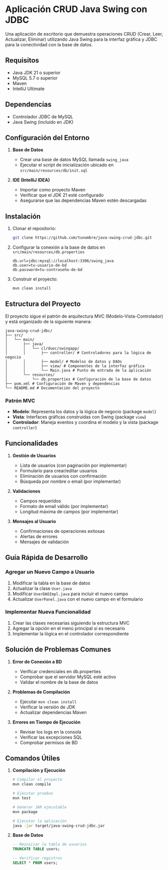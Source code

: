 
# Aplicación CRUD Java Swing con JDBC

Una aplicación de escritorio que demuestra operaciones CRUD (Crear, Leer, Actualizar, Eliminar) utilizando Java Swing
para la interfaz gráfica y JDBC para la conectividad con la base de datos.

## Requisitos

- Java JDK 21 o superior
- MySQL 5.7 o superior
- Maven
- IntelliJ Ultimate

## Dependencias

- Controlador JDBC de MySQL
- Java Swing (incluido en JDK)

## Configuración del Entorno

1. **Base de Datos**
   - Crear una base de datos MySQL llamada `swing_java`
   - Ejecutar el script de inicialización ubicado en `src/main/resources/db/init.sql`

2. **IDE (IntelliJ IDEA)**
   - Importar como proyecto Maven
   - Verificar que el JDK 21 esté configurado
   - Asegurarse que las dependencias Maven estén descargadas

## Instalación

1. Clonar el repositorio:
   ```bash
   git clone https://github.com/tunombre/java-swing-crud-jdbc.git
   ```

2. Configurar la conexión a la base de datos en `src/main/resources/db.properties`
   ```properties
   db.url=jdbc:mysql://localhost:3306/swing_java
   db.user=tu-usuario-de-bd
   db.password=tu-contraseña-de-bd
   ```

3. Construir el proyecto:
   ```bash
   mvn clean install
   ```


## Estructura del Proyecto

El proyecto sigue el patrón de arquitectura MVC (Modelo-Vista-Controlador) y está organizado de la siguiente manera:
```
java-swing-crud-jdbc/ 
├── src/ 
│   └── main/ 
│       ├── java/
│       │   └── cl/duoc/swingapp/ 
│       │       ├── controller/ # Controladores para la lógica de negocio 
│       │       ├── model/ # Modelos de datos y DAOs 
│       │       ├── view/ # Componentes de la interfaz gráfica 
│       │       └── Main.java # Punto de entrada de la aplicación 
│       └── resources/ 
│           └── db.properties # Configuración de la base de datos 
├── pom.xml # Configuración de Maven y dependencias 
└── README.md # Documentación del proyecto
```
### Patrón MVC

- **Modelo**: Representa los datos y la lógica de negocio (package `model`)
- **Vista**: Interfaces gráficas construidas con Swing (package `view`)
- **Controlador**: Maneja eventos y coordina el modelo y la vista (package `controller`)

## Funcionalidades

1. **Gestión de Usuarios**
   - Lista de usuarios (con paginación por implementar)
   - Formulario para crear/editar usuarios
   - Eliminación de usuarios con confirmación
   - Búsqueda por nombre o email (por implementar)

2. **Validaciones**
   - Campos requeridos
   - Formato de email válido (por implementar)
   - Longitud máxima de campos (por implementar)

3. **Mensajes al Usuario**
   - Confirmaciones de operaciones exitosas
   - Alertas de errores
   - Mensajes de validación

## Guía Rápida de Desarrollo

### Agregar un Nuevo Campo a Usuario

1. Modificar la tabla en la base de datos
2. Actualizar la clase `User.java`
3. Modificar `UserDAOImpl.java` para incluir el nuevo campo
4. Actualizar `UserPanel.java` con el nuevo campo en el formulario

### Implementar Nueva Funcionalidad

1. Crear las clases necesarias siguiendo la estructura MVC
2. Agregar la opción en el menú principal si es necesario
3. Implementar la lógica en el controlador correspondiente

## Solución de Problemas Comunes

1. **Error de Conexión a BD**
   - Verificar credenciales en db.properties
   - Comprobar que el servidor MySQL esté activo
   - Validar el nombre de la base de datos

2. **Problemas de Compilación**
   - Ejecutar `mvn clean install`
   - Verificar la versión de JDK
   - Actualizar dependencias Maven

3. **Errores en Tiempo de Ejecución**
   - Revisar los logs en la consola
   - Verificar las excepciones SQL
   - Comprobar permisos de BD

## Comandos Útiles

1. **Compilación y Ejecución**
   ```bash
   # Compilar el proyecto
   mvn clean compile

   # Ejecutar pruebas
   mvn test

   # Generar JAR ejecutable
   mvn package

   # Ejecutar la aplicación
   java -jar target/java-swing-crud-jdbc.jar
   ```

2. **Base de Datos**
   ```sql
   -- Reiniciar la tabla de usuarios
   TRUNCATE TABLE users;

   -- Verificar registros
   SELECT * FROM users;
   ```
